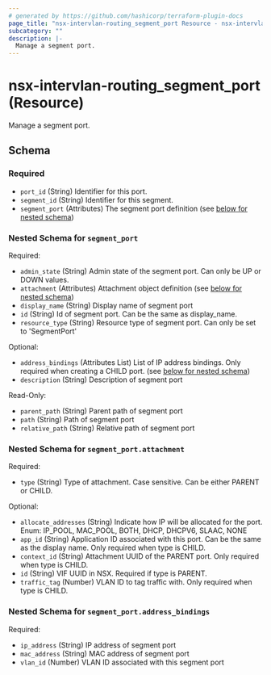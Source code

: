 ```yaml
---
# generated by https://github.com/hashicorp/terraform-plugin-docs
page_title: "nsx-intervlan-routing_segment_port Resource - nsx-intervlan-routing"
subcategory: ""
description: |-
  Manage a segment port.
---
```


# nsx-intervlan-routing_segment_port (Resource)

Manage a segment port.



<!-- schema generated by tfplugindocs -->
## Schema

### Required

- `port_id` (String) Identifier for this port.
- `segment_id` (String) Identifier for this segment.
- `segment_port` (Attributes) The segment port definition (see [below for nested schema](#nestedatt--segment_port))

<a id="nestedatt--segment_port"></a>
### Nested Schema for `segment_port`

Required:

- `admin_state` (String) Admin state of the segment port. Can only be UP or DOWN values.
- `attachment` (Attributes) Attachment object definition (see [below for nested schema](#nestedatt--segment_port--attachment))
- `display_name` (String) Display name of segment port
- `id` (String) Id of segment port. Can be the same as display_name.
- `resource_type` (String) Resource type of segment port. Can only be set to 'SegmentPort'

Optional:

- `address_bindings` (Attributes List) List of IP address bindings. Only required when creating a CHILD port. (see [below for nested schema](#nestedatt--segment_port--address_bindings))
- `description` (String) Description of segment port

Read-Only:

- `parent_path` (String) Parent path of segment port
- `path` (String) Path of segment port
- `relative_path` (String) Relative path of segment port

<a id="nestedatt--segment_port--attachment"></a>
### Nested Schema for `segment_port.attachment`

Required:

- `type` (String) Type of attachment. Case sensitive. Can be either PARENT or CHILD.

Optional:

- `allocate_addresses` (String) Indicate how IP will be allocated for the port. Enum: IP_POOL, MAC_POOL, BOTH, DHCP, DHCPV6, SLAAC, NONE
- `app_id` (String) Application ID associated with this port. Can be the same as the display name. Only required when type is CHILD.
- `context_id` (String) Attachment UUID of the PARENT port. Only required when type is CHILD.
- `id` (String) VIF UUID in NSX. Required if type is PARENT.
- `traffic_tag` (Number) VLAN ID to tag traffic with. Only required when type is CHILD.


<a id="nestedatt--segment_port--address_bindings"></a>
### Nested Schema for `segment_port.address_bindings`

Required:

- `ip_address` (String) IP address of segment port
- `mac_address` (String) MAC address of segment port
- `vlan_id` (Number) VLAN ID associated with this segment port
